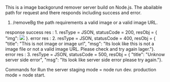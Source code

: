 This is a image backgorund remover server build on Node.js.
The abailable path for request and there responds including success and error.

1. /removeBg
  the path requirements a valid image or a valid image URL.

  response
   success res : 
    1. resType = JSON, statusCode = 200, resObj = { "img": <img src="image source data uri"> }.
   error res : 
    2. resType = JSON, statusCode = 400, resObj = { "title": "This is not image or image url", "msg": "Its look like this is not a image file or not a valid image URL. Please check and try again lager."}.
   error res : 
    3. resType = JSON, statusCode = 500, resObj = { "title": "Unknow server side error", "msg": "Its look like server side error please try again."}.



Commands for Run the server
  staging mode = node run dev.
  production mode = node start.
